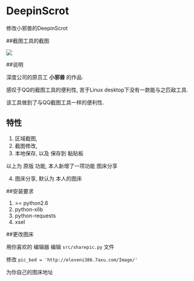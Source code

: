 DeepinScrot
===========

修改小邪兽的DeepinScrot


##截图工具的截图

![](http://eleveni386.7axu.com/image/deepin-scrot.png)

##说明

深度公司的原员工  **小邪兽**  的作品. 

感叹于QQ的截图工具的便利性, 苦于Linux desktop下没有一款能与之匹敌工具.

该工具做到了与QQ截图工具一样的便利性.


特性
------- 

1. 区域截图, 
2. 截图修改, 
3. 本地保存, 以及 保存到 黏贴板 

以上为 原版 功能, 本人新增了一项功能 图床分享

4. 图床分享, 默认为 本人的图床   

##安装要求

1. \>= python2.6
2. python-xlib
3. python-requests
4. xsel


##更改图床

用你喜欢的 编辑器 编辑 `src/sharepic.py` 文件

修改 `pic_bed = 'http://eleveni386.7axu.com/Image/'  ` 

为你自己的图床地址

